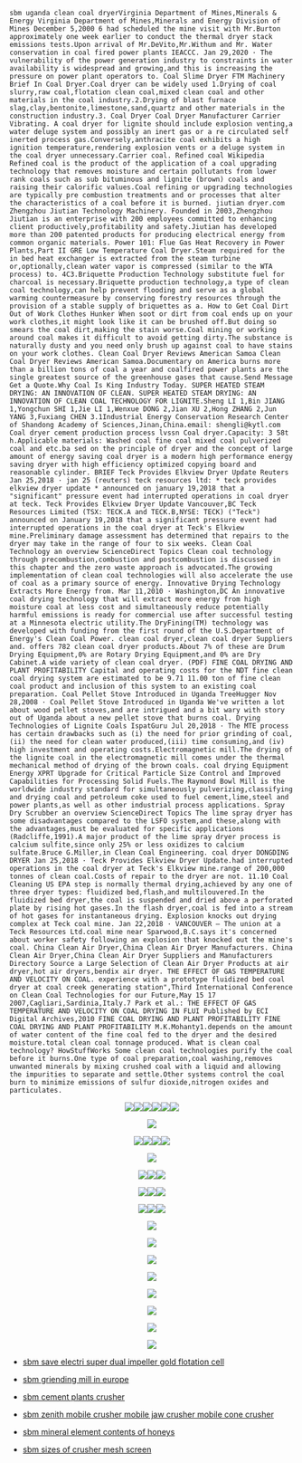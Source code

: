 
```
sbm uganda clean coal dryerVirginia Department of Mines,Minerals & Energy Virginia Department of Mines,Minerals and Energy Division of Mines December 5,2000 6 had scheduled the mine visit with Mr.Burton approximately one week earlier to conduct the thermal dryer stack emissions tests.Upon arrival of Mr.DeVito,Mr.Withum and Mr. Water conservation in coal fired power plants IEACCC. Jan 29,2020 · The vulnerability of the power generation industry to constraints in water availability is widespread and growing,and this is increasing the pressure on power plant operators to. Coal Slime Dryer FTM Machinery Brief In Coal Dryer.Coal dryer can be widely used 1.Drying of coal slurry,raw coal,flotation clean coal,mixed clean coal and other materials in the coal industry.2.Drying of blast furnace slag,clay,bentonite,limestone,sand,quartz and other materials in the construction industry.3. Coal Dryer Coal Dryer Manufacturer Carrier Vibrating. A coal dryer for lignite should include explosion venting,a water deluge system and possibly an inert gas or a re circulated self inerted process gas.Conversely,anthracite coal exhibits a high ignition temperature,rendering explosion vents or a deluge system in the coal dryer unnecessary.Carrier coal. Refined coal Wikipedia Refined coal is the product of the application of a coal upgrading technology that removes moisture and certain pollutants from lower rank coals such as sub bituminous and lignite (brown) coals and raising their calorific values.Coal refining or upgrading technologies are typically pre combustion treatments and or processes that alter the characteristics of a coal before it is burned. jiutian dryer.com Zhengzhou Jiutian Technology Machinery. Founded in 2003,Zhengzhou Jiutian is an enterprise with 200 employees committed to enhancing client productively,profitability and safety.Jiutian has developed more than 200 patented products for producing electrical energy from common organic materials. Power 101: Flue Gas Heat Recovery in Power Plants,Part II GRE Low Temperature Coal Dryer.Steam required for the in bed heat exchanger is extracted from the steam turbine or,optionally,clean water vapor is compressed (similar to the WTA process) to. 4C3.Briquette Production Technology substitute fuel for charcoal is necessary.Briquette production technology,a type of clean coal technology,can help prevent flooding and serve as a global warming countermeasure by conserving forestry resources through the provision of a stable supply of briquettes as a. How to Get Coal Dirt Out of Work Clothes Hunker When soot or dirt from coal ends up on your work clothes,it might look like it can be brushed off.But doing so smears the coal dirt,making the stain worse.Coal mining or working around coal makes it difficult to avoid getting dirty.The substance is naturally dusty and you need only brush up against coal to have stains on your work clothes. Clean Coal Dryer Reviews American Samoa Clean Coal Dryer Reviews American Samoa.Documentary on America burns more than a billion tons of coal a year and coalfired power plants are the single greatest source of the greenhouse gases that cause.Send Message Get a Quote.Why Coal Is King Industry Today. SUPER HEATED STEAM DRYING: AN INNOVATION OF CLEAN. SUPER HEATED STEAM DRYING: AN INNOVATION OF CLEAN COAL TECHNOLOGY FOR LIGNITE.Sheng LI 1,Bin JIANG 1,Yongchun SHI 1,Jie LI 1,Wenxue DONG 2,Jian XU 2,Hong ZHANG 2,Jun YANG 3,Fuxiang CHEN 3.1Industrial Energy Conservation Research Center of Shandong Academy of Sciences,Jinan,China.email: shengli@kytl.com Coal dryer cement production process lvssn Coal dryer.Capacity: 3 58t h.Applicable materials: Washed coal fine coal mixed coal pulverized coal and etc.ba sed on the principle of dryer and the concept of large amount of energy saving coal dryer is a modern high performance energy saving dryer with high efficiency optimized copying board and reasonable cylinder. BRIEF Teck Provides Elkview Dryer Update Reuters Jan 25,2018 · jan 25 (reuters) teck resources ltd: * teck provides elkview dryer update * announced on january 19,2018 that a "significant" pressure event had interrupted operations in coal dryer at teck. Teck Provides Elkview Dryer Update Vancouver,BC Teck Resources Limited (TSX: TECK.A and TECK.B,NYSE: TECK) ("Teck") announced on January 19,2018 that a significant pressure event had interrupted operations in the coal dryer at Teck's Elkview mine.Preliminary damage assessment has determined that repairs to the dryer may take in the range of four to six weeks. Clean Coal Technology an overview ScienceDirect Topics Clean coal technology through precombustion,combustion and postcombustion is discussed in this chapter and the zero waste approach is advocated.The growing implementation of clean coal technologies will also accelerate the use of coal as a primary source of energy. Innovative Drying Technology Extracts More Energy from. Mar 11,2010 · Washington,DC An innovative coal drying technology that will extract more energy from high moisture coal at less cost and simultaneously reduce potentially harmful emissions is ready for commercial use after successful testing at a Minnesota electric utility.The DryFining(TM) technology was developed with funding from the first round of the U.S.Department of Energy's Clean Coal Power. clean coal dryer,clean coal dryer Suppliers and. offers 782 clean coal dryer products.About 7% of these are Drum Drying Equipment,0% are Rotary Drying Equipment,and 0% are Dry Cabinet.A wide variety of clean coal dryer. (PDF) FINE COAL DRYING AND PLANT PROFITABILITY Capital and operating costs for the NDT fine clean coal drying system are estimated to be 9.71 11.00 ton of fine clean coal product and inclusion of this system to an existing coal preparation. Coal Pellet Stove Introduced in Uganda TreeHugger Nov 28,2008 · Coal Pellet Stove Introduced in Uganda We've written a lot about wood pellet stoves,and are intrigued and a bit wary with story out of Uganda about a new pellet stove that burns coal. Drying Technologies of Lignite Coals IspatGuru Jul 20,2018 · The MTE process has certain drawbacks such as (i) the need for prior grinding of coal,(ii) the need for clean water produced,(iii) time consuming,and (iv) high investment and operating costs.Electromagnetic mill.The drying of the lignite coal in the electromagnetic mill comes under the thermal mechanical method of drying of the brown coals. coal drying Equipment Energy XPRT Upgrade for Critical Particle Size Control and Improved Capabilities for Processing Solid Fuels.The Raymond Bowl Mill is the worldwide industry standard for simultaneously pulverizing,classifying and drying coal and petroleum coke used to fuel cement,lime,steel and power plants,as well as other industrial process applications. Spray Dry Scrubber an overview ScienceDirect Topics The lime spray dryer has some disadvantages compared to the LSFO system,and these,along with the advantages,must be evaluated for specific applications (Radcliffe,1991).A major product of the lime spray dryer process is calcium sulfite,since only 25% or less oxidizes to calcium sulfate.Bruce G.Miller,in Clean Coal Engineering. coal dryer DONGDING DRYER Jan 25,2018 · Teck Provides Elkview Dryer Update.had interrupted operations in the coal dryer at Teck's Elkview mine.range of 200,000 tonnes of clean coal.Costs of repair to the dryer are not. 11.10 Coal Cleaning US EPA step is normally thermal drying,achieved by any one of three dryer types: fluidized bed,flash,and multilouvered.In the fluidized bed dryer,the coal is suspended and dried above a perforated plate by rising hot gases.In the flash dryer,coal is fed into a stream of hot gases for instantaneous drying. Explosion knocks out drying complex at Teck coal mine. Jan 22,2018 · VANCOUVER — The union at a Teck Resources Ltd.coal mine near Sparwood,B.C.says it's concerned about worker safety following an explosion that knocked out the mine's coal. China Clean Air Dryer,China Clean Air Dryer Manufacturers. China Clean Air Dryer,China Clean Air Dryer Suppliers and Manufacturers Directory Source a Large Selection of Clean Air Dryer Products at air dryer,hot air dryers,bendix air dryer. THE EFFECT OF GAS TEMPERATURE AND VELOCITY ON COAL. experience with a prototype fluidized bed coal dryer at coal creek generating station",Third International Conference on Clean Coal Technologies for our Future,May 15 17 2007,Cagliari,Sardinia,Italy.7 Park et al.: THE EFFECT OF GAS TEMPERATURE AND VELOCITY ON COAL DRYING IN FLUI Published by ECI Digital Archives,2010 FINE COAL DRYING AND PLANT PROFITABILITY FINE COAL DRYING AND PLANT PROFITABILITY M.K.Mohanty1.depends on the amount of water content of the fine coal fed to the dryer and the desired moisture.total clean coal tonnage produced. What is clean coal technology? HowStuffWorks Some clean coal technologies purify the coal before it burns.One type of coal preparation,coal washing,removes unwanted minerals by mixing crushed coal with a liquid and allowing the impurities to separate and settle.Other systems control the coal burn to minimize emissions of sulfur dioxide,nitrogen oxides and particulates. 
```

<div align="center">
  
<a rel="nofollow" href="https://m.shibang-china.com?f=github&k=sbm+uganda+clean+coal+dryer"><img src="https://static.shibang-china.com/en/l.png"></a><img src="https://static.shibang-china.com/en/hw.png"><a rel="nofollow" href="https://m.shibang-china.com/product/?f=github&k=sbm+uganda+clean+coal+dryer"><img src="https://static.shibang-china.com/en/p.png"></a><a rel="nofollow" href="https://m.shibang-china.com/cases/?f=github&k=sbm+uganda+clean+coal+dryer"><img src="https://static.shibang-china.com/en/c.png"></a><a rel="nofollow" href="https://m.shibang-china.com/news/?f=github&k=sbm+uganda+clean+coal+dryer"><img src="https://static.shibang-china.com/en/n.png"></a><a rel="nofollow" href="https://m.shibang-china.com?f=github&k=sbm+uganda+clean+coal+dryer"><img src="https://static.shibang-china.com/en/m.png"></a>

<a rel="nofollow" href="https://m.shibang-china.com/product/?f=github&k=sbm+uganda+clean+coal+dryer"><img src="https://static.shibang-china.com/en/b.jpg"></a>
  
<a rel="nofollow" href="https://m.shibang-china.com/solution-aggregate.html?f=github&k=sbm+uganda+clean+coal+dryer"><img src="https://static.shibang-china.com/en/a.jpg"></a><a rel="nofollow" href="https://m.shibang-china.com/solution-mine.html?f=github&k=sbm+uganda+clean+coal+dryer"><img src="https://static.shibang-china.com/en/m.jpg"></a><a rel="nofollow" href="https://m.shibang-china.com/solution-mill.html?f=github&k=sbm+uganda+clean+coal+dryer"><img src="https://static.shibang-china.com/en/g.jpg"></a><a rel="nofollow" href="https://m.shibang-china.com/solution-epc.html?f=github&k=sbm+uganda+clean+coal+dryer"><img src="https://static.shibang-china.com/en/e.jpg"></a>

<a rel="nofollow" href="https://m.shibang-china.com/product/?f=github&k=sbm+uganda+clean+coal+dryer"><img src="https://static.shibang-china.com/en/a-p.png"></a>

<a rel="nofollow" href="https://m.shibang-china.com/product/crusher/c6x.html?f=github&k=sbm+uganda+clean+coal+dryer"><img src="https://static.shibang-china.com/en/j.jpg"></a><a rel="nofollow" href="https://m.shibang-china.com/product/crusher/ci5x.html?f=github&k=sbm+uganda+clean+coal+dryer"><img src="https://static.shibang-china.com/en/i.jpg"></a><a rel="nofollow" href="https://m.shibang-china.com/product/crusher/hst.html?f=github&k=sbm+uganda+clean+coal+dryer"><img src="https://static.shibang-china.com/en/c.jpg"></a>

<a rel="nofollow" href="https://m.shibang-china.com/product/mill/mtw.html?f=github&k=sbm+uganda+clean+coal+dryer"><img src="https://static.shibang-china.com/en/mtw.jpg"></a><a rel="nofollow" href="https://m.shibang-china.com/product/mill/scm.html?f=github&k=sbm+uganda+clean+coal+dryer"><img src="https://static.shibang-china.com/en/scm.jpg"></a><a rel="nofollow" href="https://m.shibang-china.com/product/mill/lm.html?f=github&k=sbm+uganda+clean+coal+dryer"><img src="https://static.shibang-china.com/en/lm.jpg"></a>

<a rel="nofollow" href="https://m.shibang-china.com/product/sand/vsi6x.html?f=github&k=sbm+uganda+clean+coal+dryer"><img src="https://static.shibang-china.com/en/6x.jpg"></a><a rel="nofollow" href="https://m.shibang-china.com/product/sand/vu.html?f=github&k=sbm+uganda+clean+coal+dryer"><img src="https://static.shibang-china.com/en/vu.jpg"></a><a rel="nofollow" href="https://m.shibang-china.com/product/mobile/klun.html?f=github&k=sbm+uganda+clean+coal+dryer"><img src="https://static.shibang-china.com/en/k.jpg"></a>

<a rel="nofollow" href="https://m.shibang-china.com/cases/?f=github&k=sbm+uganda+clean+coal+dryer"><img src="https://static.shibang-china.com/en/case.png"></a>

<a rel="nofollow" href="https://m.shibang-china.com/cases/aggregate/202.html?f=github&k=sbm+uganda+clean+coal+dryer"><img src="https://static.shibang-china.com/en/c-1.jpg"></a>

<a rel="nofollow" href="https://m.shibang-china.com/cases/aggregate/203.html?f=github&k=sbm+uganda+clean+coal+dryer"><img src="https://static.shibang-china.com/en/c-2.jpg"></a>

<a rel="nofollow" href="https://m.shibang-china.com/cases/mill/123.html?f=github&k=sbm+uganda+clean+coal+dryer"><img src="https://static.shibang-china.com/en/c-3.jpg"></a>

<a rel="nofollow" href="https://m.shibang-china.com/contact_us.html?f=github&k=sbm+uganda+clean+coal+dryer"><img src="https://static.shibang-china.com/en/contact.png"></a>

<a rel="nofollow" href="https://swt.shibang-china.com/?f=github&k=sbm+uganda+clean+coal+dryer"><img src="https://static.shibang-china.com/en/chat.png"></a>

<a rel="nofollow" href="https://whatsapp.shibangsoft.com/WhatsApp.php?f=github&k=sbm+uganda+clean+coal+dryer"><img src="https://static.shibang-china.com/en/whatsapp.png"></a>

<a rel="nofollow" href="https://m.shibang-china.com/?f=github&k=sbm+uganda+clean+coal+dryer"><img src="https://static.shibang-china.com/en/website.png"></a>

</div>


* [sbm save electri super dual impeller gold flotation cell](sbm%20save%20electri%20super%20dual%20impeller%20gold%20flotation%20cell.md)

* [sbm griending mill in europe](sbm%20griending%20mill%20in%20europe.md)

* [sbm cement plants crusher](sbm%20cement%20plants%20crusher.md)

* [sbm zenith mobile crusher mobile jaw crusher mobile cone crusher](sbm%20zenith%20mobile%20crusher%20mobile%20jaw%20crusher%20mobile%20cone%20crusher.md)

* [sbm mineral element contents of honeys](sbm%20mineral%20element%20contents%20of%20honeys.md)

* [sbm sizes of crusher mesh screen](sbm%20sizes%20of%20crusher%20mesh%20screen.md)